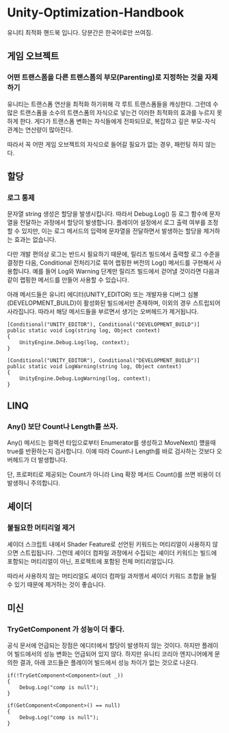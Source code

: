 # Unity-Optimization-Handbook
유니티 최적화 핸드북 입니다. 당분간은 한국어로만 쓰여짐.


## 게임 오브젝트

### 어떤 트랜스폼을 다른 트랜스폼의 부모(Parenting)로 지정하는 것을 자제하기
유니티는 트랜스폼 연산을 최적화 하기위해 각 루트 트랜스폼들을 캐싱한다.
그런데 수많은 트랜스폼을 소수의 트랜스폼의 자식으로 넣는건 이러한 최적화의 효과를 누르지 못하게 한다. 게다가 트랜스폼 변화는 자식들에게 전파되므로, 복잡하고 깊은 부모-자식 관계는 연산량이 많아진다.

따라서 꼭 어떤 게임 오브젝트의 자식으로 들어갈 필요가 없는 경우, 패런팅 하지 않는다.



## 할당

### 로그 통제
문자열 string 생성은 할당을 발생시킵니다. 따라서 Debug.Log() 등 로그 함수에 문자열을 전달하는 과정에서 할당이 발생합니다.
플레이어 설정에서 로그 출력 여부를 조정할 수 있지만, 이는 로그 메서드의 입력에 문자열을 전달하면서 발생하는 할당을 제거하는 효과는 없습니다.

다만 개발 편의상 로그는 반드시 필요하기 때문에,  릴리즈 빌드에서 출력할 로그 수준을 결정한 다음, Conditional 전처리기로 묶어 랩핑한 버전의 Log() 메서드를 구현해서 사용합니다.
예를 들어 Log와 Warning 단계만 릴리즈 빌드에서 걷어낼 것이라면 다음과 같이 랩핑한 메서드를 만들어 사용할 수 있습니다.

아래 메서드들은 유니티 에디터(UNITY_EDITOR) 또는 개발자용 디버그 심볼(DEVELOPMENT_BUILD)이 활성화된 빌드에서만 존재하며, 이외의 경우 스트립되어 사라집니다.
따라서 해당 메서드들을 부르면서 생기는 오버헤드가 제거됩니다.

```
[Conditional("UNITY_EDITOR"), Conditional("DEVELOPMENT_BUILD")]
public static void Log(string log, Object context)
{
    UnityEngine.Debug.Log(log, context);
}

[Conditional("UNITY_EDITOR"), Conditional("DEVELOPMENT_BUILD")]
public static void LogWarning(string log, Object context)
{
    UnityEngine.Debug.LogWarning(log, context);
}
```


## LINQ

### Any() 보단 Count나 Length를 쓰자.
Any() 메서드는 컬렉션 타입으로부터 Enumerator를 생성하고 MoveNext() 헀을때 true를 반환하는지 검사합니다.
이예 따라 Count나 Length를 바로 검사하는 것보다 오버헤드가 더 발생합니다.

단, 프로퍼티로 제공되는 Count가 아니라 Linq 확장 메서드 Count()를 쓰면 비용이 더 발생하니 주의합니다.

## 셰이더

### 불필요한 머티리얼 제거
셰이더 스크립트 내에서 Shader Feature로 선언된 키워드는 머티리얼이 사용하지 않으면 스트립됩니다.
그런데 셰이더 컴파일 과정에서 수집되는 셰이더 키워드는 빌드에 포함되는 머티리얼이 아닌, 프로젝트에 포함된 전체 머티리얼입니다.

따라서 사용하지 않는 머티리얼도 셰이더 컴파일 과저엥서 셰이더 키워드 조합을 늘릴 수 있기 때문에 제거하는 것이 좋습니다.

## 미신

### TryGetComponent 가 성능이 더 좋다.
공식 문서에 언급되는 장점은 에디터에서 할당이 발생하지 않는 것이다. 하지만 플레이어 빌드에서의 성능 변화는 언급되어 있지 않다.
하지만 유니티 코리아 엔지니어에게 문의한 결과, 아래 코드들은 플레이어 빌드에서 성능 차이가 없는 것으로 나온다.

```
if(!TryGetComponent<Component>(out _))
{
    Debug.Log("comp is null");
}
```

```
if(GetComponent<Component>() == null)
{
    Debug.Log("comp is null");
}
```